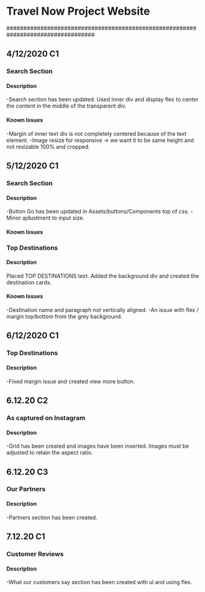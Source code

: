 # Travel Now Project Website
##################################################################################

## 4/12/2020 C1

### Search Section 
#### Description 
-Search section has been updated. Used inner div and display flex to center the content in the middle
of the transparent div.
#### Known Issues
-Margin of inner text div is not completely centered because of the text element.
-Image resize for responsive -> we want it to be same height and not resizable 100% and cropped.


## 5/12/2020 C1

### Search Section 
#### Description
-Button Go has been updated in Assets/buttons/Components top of css.
-Minor ajdustment to input size.
#### Known Issues

### Top Destinations 
#### Description
Placed TOP DESTINATIONS text. Added the background div and created the destination cards.
#### Known Issues
-Destination name and paragraph not vertically aligned.
-An issue with flex / margin top/bottom from the grey background.

## 6/12/2020 C1

### Top Destinations 
#### Description
-Fixed margin issue and created view more button.

## 6.12.20 C2

### As captured on Instagram
#### Description
-Grid has been created and images have been inserted. Images must be adjusted to retain the aspect ratio.

## 6.12.20 C3

### Our Partners
#### Description
-Partners section has been created.

## 7.12.20 C1

### Customer Reviews
#### Description
-What our customers say section has been created with ul and using flex.